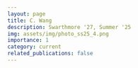 ```yaml
---
layout: page
title: C. Wang
description: Swarthmore '27, Summer '25
img: assets/img/photo_ss25_4.png
importance: 1
category: current
related_publications: false
---
```

